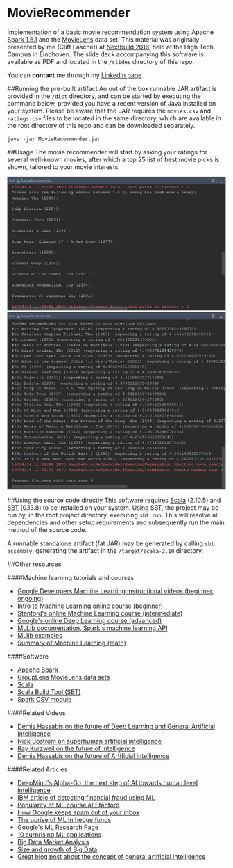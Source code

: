 # MovieRecommender
Implementation of a basic movie recommendation system using [Apache Spark 1.6.1](http://spark.apache.org/) and the [MovieLens](http://grouplens.org/datasets/movielens/latest/) data set. This material was originally presented by me (Cliff Laschet) at [Nextbuild 2016](http://nextbuild.nl/), held at the High Tech Campus in Eindhoven. The slide deck accompanying this software is available as PDF and located in the `/slides` directory of this repo.

You can **contact** me through my [LinkedIn page](https://nl.linkedin.com/in/cliff-laschet-91164195).

##Running the pre-built artifact
An out of the box runnable JAR artifact is provided in the `/dist` directory, and can be started by executing the command below, provided you have a recent version of Java installed on your system. Please be aware that the JAR requires the `movies.csv` and `ratings.csv` files to be located in the same directory, which are available in the root directory of this repo and can be downloaded separately.

```
java -jar MovieRecommender.jar
```

##Usage
The movie recommender will start by asking your ratings for several well-known movies, after which a top 25 list of best movie picks is shown, tailored to your movie interests. 

![Image of personal movie rating input.](/docs/img/demo1.png?raw=true) ![Image of personalized movie recommendations.](/docs/img/demo2.png?raw=true)

##Using the source code directly
This software requires [Scala](http://www.scala-lang.org/) (2.10.5) and [SBT](http://www.scala-sbt.org/) (0.13.8) to be installed on your system. Using SBT, the project may be run by, in the root project directory, executing `sbt run`. This will resolve all dependencies and other setup requirements and subsequently run the main method of the source code.

A runnable standalone artifact (fat JAR) may be generated by calling `sbt assembly`, generating the artifact in the `/target/scala-2.10` directory.

##Other resources

####Machine learning tutorials and courses
+ [Google Developers Machine Learning instructional videos (beginner, ongoing)](https://www.youtube.com/playlist?list=PLOU2XLYxmsIIuiBfYad6rFYQU_jL2ryal)
+ [Intro to Machine Learning online course (beginner)](https://www.udacity.com/course/intro-to-machine-learning--ud120)
+ [Stanford's online Machine Learning course (intermediate)](https://www.coursera.org/learn/machine-learning)
+ [Google's online Deep Learning course (advanced)](https://www.udacity.com/course/deep-learning--ud730)
+ [MLLib documentation, Spark's machine learning API](http://spark.apache.org/docs/latest/mllib-guide.html)
+ [MLlib examples](https://github.com/apache/spark/tree/master/examples/src/main/scala/org/apache/spark/examples/mllib)
+ [Summary of Machine Learning (math)](https://www.toptal.com/machine-learning/machine-learning-theory-an-introductory-primer)

####Software
+ [Apache Spark](http://spark.apache.org/)
+ [GroupLens MovieLens data sets](http://grouplens.org/datasets/movielens/)
+ [Scala](http://www.scala-lang.org/)
+ [Scala Build Tool (SBT)](http://www.scala-sbt.org/)
+ [Spark CSV module](https://github.com/databricks/spark-csv)

####Related Videos
+ [Demis Hassabis on the future of Deep Learning and General Artificial Intelligence](https://www.youtube.com/watch?v=8DRlNkhXsIk)
+ [Nick Bostrom on superhuman artificial intelligence](https://www.youtube.com/watch?v=MnT1xgZgkpk)
+ [Ray Kurzweil on the future of intelligence](https://www.youtube.com/watch?v=dfq96KjA80I)
+ [Demis Hassabis on the future of Artificial Intelligence](https://www.youtube.com/watch?v=4fjmnOQuqao)

####Related Articles
+ [DeepMind's Alpha-Go, the next step of AI towards human level intelligence](https://deepmind.com/alpha-go)
+ [IBM article of detecting financial fraud using ML](https://www.research.ibm.com/foiling-financial-fraud.shtml)
+ [Popularity of ML course at Stanford](http://www.forbes.com/sites/anthonykosner/2013/12/29/why-is-machine-learning-cs-229-the-most-popular-course-at-stanford/#defea8461ba4)
+ [How Google keeps spam out of your inbox](http://www.smithsonianmag.com/smart-news/how-google-keeps-your-spam-out-of-your-inbox-58828900/?no-ist=)
+ [The uprise of ML in hedge funds](http://www.ibtimes.co.uk/next-generation-machine-learning-rock-stars-will-trade-google-facebook-top-secret-hedge-funds-1542209)
+ [Google's ML Research Page](http://research.google.com/pubs/MachineIntelligence.html)
+ [10 surprising ML applications](http://www.lauradhamilton.com/10-surprising-machine-learning-applications)
+ [Big Data Market Analysis](http://www.forbes.com/sites/louiscolumbus/2015/05/25/roundup-of-analytics-big-data-business-intelligence-forecasts-and-market-estimates-2015/#73d491a14869)
+ [Size and growth of Big Data](https://www.marketingtechblog.com/ibm-big-data-marketing/)
+ [Great blog post about the concept of general artificial intelligence](http://waitbutwhy.com/2015/01/artificial-intelligence-revolution-1.html)
